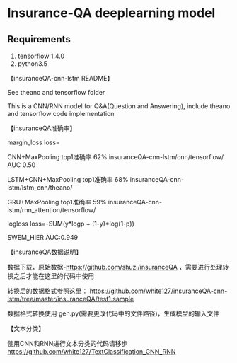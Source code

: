 Insurance-QA deeplearning model
======

## Requirements
1. tensorflow 1.4.0<br>
2. python3.5<br>

【insuranceQA-cnn-lstm README】

See theano and tensorflow folder

This is a CNN/RNN model for Q&A(Question and Answering), include theano and tensorflow code implementation

【insuranceQA准确率】

margin_loss  loss=

CNN+MaxPooling top1准确率 62% insuranceQA-cnn-lstm/cnn/tensorflow/ 
AUC 0.50

LSTM+CNN+MaxPooling top1准确率 68% insuranceQA-cnn-lstm/lstm_cnn/theano/

GRU+MaxPooling top1准确率 59% insuranceQA-cnn-lstm/rnn_attention/tensorflow/

logloss loss=-SUM(y*logp + (1-y)*log(1-p))

SWEM_HIER AUC:0.949

【insuranceQA数据说明】

数据下载，原始数据-https://github.com/shuzi/insuranceQA ，需要进行处理转换之后才能在这里的代码中使用

转换后的数据格式参照这里：
https://github.com/white127/insuranceQA-cnn-lstm/tree/master/insuranceQA/test1.sample

数据格式转换使用 gen.py(需要更改代码中的文件路径)，生成模型的输入文件

【文本分类】

使用CNN和RNN进行文本分类的代码请移步 https://github.com/white127/TextClassification_CNN_RNN
